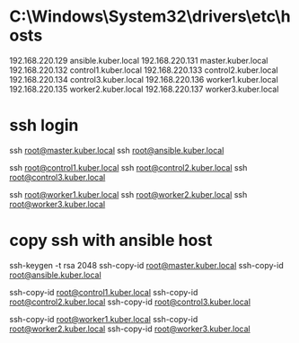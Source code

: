 # C:\Windows\System32\drivers\etc\hosts
192.168.220.129 ansible.kuber.local
192.168.220.131 master.kuber.local
192.168.220.132 control1.kuber.local
192.168.220.133 control2.kuber.local
192.168.220.134 control3.kuber.local
192.168.220.136 worker1.kuber.local
192.168.220.135 worker2.kuber.local
192.168.220.137 worker3.kuber.local

# ssh login
ssh root@master.kuber.local
ssh root@ansible.kuber.local

ssh root@control1.kuber.local
ssh root@control2.kuber.local
ssh root@control3.kuber.local

ssh root@worker1.kuber.local
ssh root@worker2.kuber.local
ssh root@worker3.kuber.local

# copy ssh with ansible host
ssh-keygen -t rsa 2048
ssh-copy-id root@master.kuber.local
ssh-copy-id root@ansible.kuber.local

ssh-copy-id root@control1.kuber.local
ssh-copy-id root@control2.kuber.local
ssh-copy-id root@control3.kuber.local

ssh-copy-id root@worker1.kuber.local
ssh-copy-id root@worker2.kuber.local
ssh-copy-id root@worker3.kuber.local